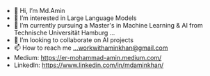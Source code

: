 - 👋 Hi, I’m Md.Amin
- 👀 I’m interested in Large Language Models
- 🌱 I’m currently pursuing a Master's in Machine Learning & AI from Technische Universität Hamburg ...
- 💞️ I’m looking to collaborate on AI projects
- 📫 How to reach me ...workwithaminkhan@gmail.com
-  Medium: https://er-mohammad-amin.medium.com/
-  LinkedIn: https://www.linkedin.com/in/mdaminkhan/

<!---
Khanamin-XOR/Khanamin-XOR is a ✨ special ✨ repository because its `README.md` (this file) appears on your GitHub profile.
You can click the Preview link to take a look at your changes.
--->
